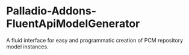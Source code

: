# Palladio-Addons-FluentApiModelGenerator
A fluid interface for easy and programmatic creation of PCM repository model instances.
